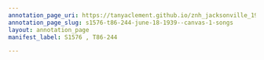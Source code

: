 ```yaml
---
annotation_page_uri: https://tanyaclement.github.io/znh_jacksonville_1939/annotations/s1576-t86-244-june-18-1939--canvas-1-songs.json
annotation_page_slug: s1576-t86-244-june-18-1939--canvas-1-songs
layout: annotation_page
manifest_label: S1576 , T86-244

---
```

